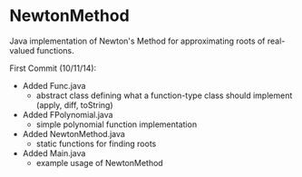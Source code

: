 NewtonMethod
============

Java implementation of Newton's Method for approximating roots of real-valued functions.

First Commit (10/11/14):
- Added Func.java
  - abstract class defining what a function-type class should implement (apply, diff, toString)
- Added FPolynomial.java
  - simple polynomial function implementation
- Added NewtonMethod.java 
  - static functions for finding roots
- Added Main.java
  - example usage of NewtonMethod
